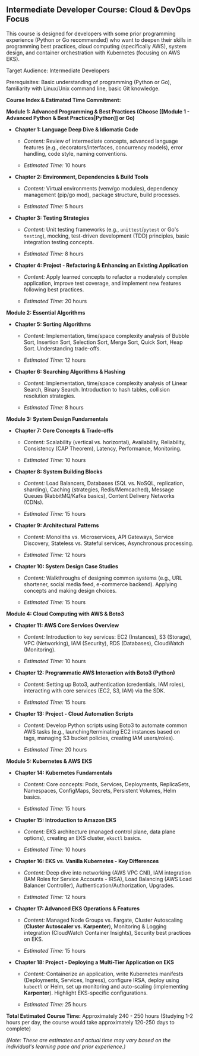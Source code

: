 ## Intermediate Developer Course: Cloud & DevOps Focus

This course is designed for developers with some prior programming experience (Python or Go recommended) who want to deepen their skills in programming best practices, cloud computing (specifically AWS), system design, and container orchestration with Kubernetes (focusing on AWS EKS).

Target Audience: Intermediate Developers

Prerequisites: Basic understanding of programming (Python or Go), familiarity with Linux/Unix command line, basic Git knowledge.

**Course Index & Estimated Time Commitment:**

**Module 1: Advanced Programming & Best Practices (Choose [[Module 1 - Advanced Python & Best Practices|Python]] or Go)**

- **Chapter 1: Language Deep Dive & Idiomatic Code**
    
    - _Content:_ Review of intermediate concepts, advanced language features (e.g., decorators/interfaces, concurrency models), error handling, code style, naming conventions.
        
    - _Estimated Time:_ 10 hours
        
- **Chapter 2: Environment, Dependencies & Build Tools**
    
    - _Content:_ Virtual environments (venv/go modules), dependency management (pip/go mod), package structure, build processes.
        
    - _Estimated Time:_ 5 hours
        
- **Chapter 3: Testing Strategies**
    
    - _Content:_ Unit testing frameworks (e.g., `unittest`/`pytest` or Go's `testing`), mocking, test-driven development (TDD) principles, basic integration testing concepts.
        
    - _Estimated Time:_ 8 hours
        
- **Chapter 4: Project - Refactoring & Enhancing an Existing Application**
    
    - _Content:_ Apply learned concepts to refactor a moderately complex application, improve test coverage, and implement new features following best practices.
        
    - _Estimated Time:_ 20 hours
        

**Module 2: Essential Algorithms**

- **Chapter 5: Sorting Algorithms**
    
    - _Content:_ Implementation, time/space complexity analysis of Bubble Sort, Insertion Sort, Selection Sort, Merge Sort, Quick Sort, Heap Sort. Understanding trade-offs.
        
    - _Estimated Time:_ 12 hours
        
- **Chapter 6: Searching Algorithms & Hashing**
    
    - _Content:_ Implementation, time/space complexity analysis of Linear Search, Binary Search. Introduction to hash tables, collision resolution strategies.
        
    - _Estimated Time:_ 8 hours
        

**Module 3: System Design Fundamentals**

- **Chapter 7: Core Concepts & Trade-offs**
    
    - _Content:_ Scalability (vertical vs. horizontal), Availability, Reliability, Consistency (CAP Theorem), Latency, Performance, Monitoring.
        
    - _Estimated Time:_ 10 hours
        
- **Chapter 8: System Building Blocks**
    
    - _Content:_ Load Balancers, Databases (SQL vs. NoSQL, replication, sharding), Caching (strategies, Redis/Memcached), Message Queues (RabbitMQ/Kafka basics), Content Delivery Networks (CDNs).
        
    - _Estimated Time:_ 15 hours
        
- **Chapter 9: Architectural Patterns**
    
    - _Content:_ Monoliths vs. Microservices, API Gateways, Service Discovery, Stateless vs. Stateful services, Asynchronous processing.
        
    - _Estimated Time:_ 12 hours
        
- **Chapter 10: System Design Case Studies**
    
    - _Content:_ Walkthroughs of designing common systems (e.g., URL shortener, social media feed, e-commerce backend). Applying concepts and making design choices.
        
    - _Estimated Time:_ 15 hours
        

**Module 4: Cloud Computing with AWS & Boto3**

- **Chapter 11: AWS Core Services Overview**
    
    - _Content:_ Introduction to key services: EC2 (Instances), S3 (Storage), VPC (Networking), IAM (Security), RDS (Databases), CloudWatch (Monitoring).
        
    - _Estimated Time:_ 10 hours
        
- **Chapter 12: Programmatic AWS Interaction with Boto3 (Python)**
    
    - _Content:_ Setting up Boto3, authentication (credentials, IAM roles), interacting with core services (EC2, S3, IAM) via the SDK.
        
    - _Estimated Time:_ 15 hours
        
- **Chapter 13: Project - Cloud Automation Scripts**
    
    - _Content:_ Develop Python scripts using Boto3 to automate common AWS tasks (e.g., launching/terminating EC2 instances based on tags, managing S3 bucket policies, creating IAM users/roles).
        
    - _Estimated Time:_ 20 hours
        

**Module 5: Kubernetes & AWS EKS**

- **Chapter 14: Kubernetes Fundamentals**
    
    - _Content:_ Core concepts: Pods, Services, Deployments, ReplicaSets, Namespaces, ConfigMaps, Secrets, Persistent Volumes, Helm basics.
        
    - _Estimated Time:_ 15 hours
        
- **Chapter 15: Introduction to Amazon EKS**
    
    - _Content:_ EKS architecture (managed control plane, data plane options), creating an EKS cluster, `eksctl` basics.
        
    - _Estimated Time:_ 10 hours
        
- **Chapter 16: EKS vs. Vanilla Kubernetes - Key Differences**
    
    - _Content:_ Deep dive into networking (AWS VPC CNI), IAM integration (IAM Roles for Service Accounts - IRSA), Load Balancing (AWS Load Balancer Controller), Authentication/Authorization, Upgrades.
        
    - _Estimated Time:_ 12 hours
        
- **Chapter 17: Advanced EKS Operations & Features**
    
    - _Content:_ Managed Node Groups vs. Fargate, Cluster Autoscaling (**Cluster Autoscaler vs. Karpenter**), Monitoring & Logging integration (CloudWatch Container Insights), Security best practices on EKS.
        
    - _Estimated Time:_ 15 hours
        
- **Chapter 18: Project - Deploying a Multi-Tier Application on EKS**
    
    - _Content:_ Containerize an application, write Kubernetes manifests (Deployments, Services, Ingress), configure IRSA, deploy using `kubectl` or Helm, set up monitoring and auto-scaling (implementing **Karpenter**). Highlight EKS-specific configurations.
        
    - _Estimated Time:_ 25 hours
        

**Total Estimated Course Time:** Approximately 240 - 250 hours (Studying 1-2 hours per day, the course would take approximately 120-250 days to complete)

_(Note: These are estimates and actual time may vary based on the individual's learning pace and prior experience.)_